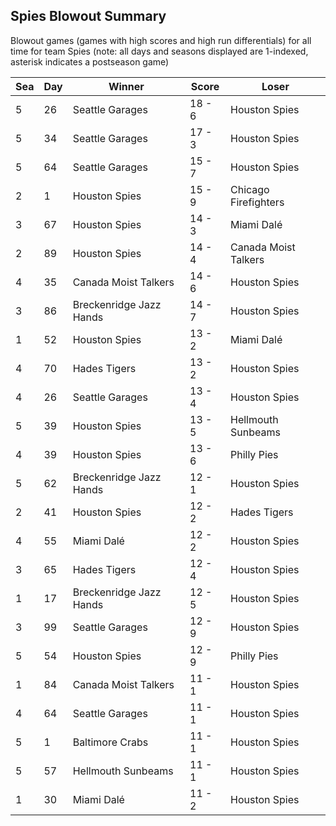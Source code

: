 ## Spies Blowout Summary



Blowout games (games with high scores and high run differentials) for all time for team Spies (note: all days and seasons displayed are 1-indexed, asterisk indicates a postseason game)


| Sea | Day | Winner | Score | Loser | 
| ------ |------ |------ |------ |------ |
| 5 | 26 | Seattle Garages | 18 - 6 | Houston Spies | 
| 5 | 34 | Seattle Garages | 17 - 3 | Houston Spies | 
| 5 | 64 | Seattle Garages | 15 - 7 | Houston Spies | 
| 2 | 1 | Houston Spies | 15 - 9 | Chicago Firefighters | 
| 3 | 67 | Houston Spies | 14 - 3 | Miami Dalé | 
| 2 | 89 | Houston Spies | 14 - 4 | Canada Moist Talkers | 
| 4 | 35 | Canada Moist Talkers | 14 - 6 | Houston Spies | 
| 3 | 86 | Breckenridge Jazz Hands | 14 - 7 | Houston Spies | 
| 1 | 52 | Houston Spies | 13 - 2 | Miami Dalé | 
| 4 | 70 | Hades Tigers | 13 - 2 | Houston Spies | 
| 4 | 26 | Seattle Garages | 13 - 4 | Houston Spies | 
| 5 | 39 | Houston Spies | 13 - 5 | Hellmouth Sunbeams | 
| 4 | 39 | Houston Spies | 13 - 6 | Philly Pies | 
| 5 | 62 | Breckenridge Jazz Hands | 12 - 1 | Houston Spies | 
| 2 | 41 | Houston Spies | 12 - 2 | Hades Tigers | 
| 4 | 55 | Miami Dalé | 12 - 2 | Houston Spies | 
| 3 | 65 | Hades Tigers | 12 - 4 | Houston Spies | 
| 1 | 17 | Breckenridge Jazz Hands | 12 - 5 | Houston Spies | 
| 3 | 99 | Seattle Garages | 12 - 9 | Houston Spies | 
| 5 | 54 | Houston Spies | 12 - 9 | Philly Pies | 
| 1 | 84 | Canada Moist Talkers | 11 - 1 | Houston Spies | 
| 4 | 64 | Seattle Garages | 11 - 1 | Houston Spies | 
| 5 | 1 | Baltimore Crabs | 11 - 1 | Houston Spies | 
| 5 | 57 | Hellmouth Sunbeams | 11 - 1 | Houston Spies | 
| 1 | 30 | Miami Dalé | 11 - 2 | Houston Spies | 


